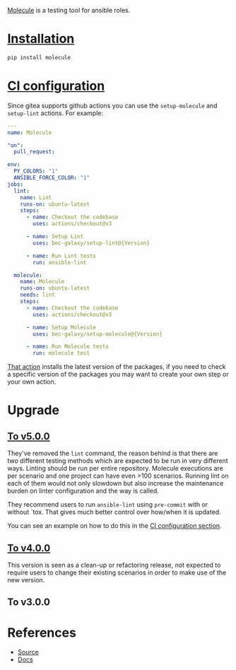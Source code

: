 [Molecule](https://github.com/ansible-community/molecule) is a testing tool for ansible roles.

# [Installation](https://molecule.readthedocs.io/installation/)

```bash
pip install molecule
```

# [CI configuration](https://github.com/marketplace/actions/setup-molecule)

Since gitea supports github actions you can use the `setup-molecule` and `setup-lint` actions. For example:

```yaml
---
name: Molecule

"on":
  pull_request:

env:
  PY_COLORS: "1"
  ANSIBLE_FORCE_COLOR: "1"
jobs:
  lint:
    name: Lint
    runs-on: ubuntu-latest
    steps:
      - name: Checkout the codebase
        uses: actions/checkout@v3

      - name: Setup Lint
        uses: bec-galaxy/setup-lint@{Version}

      - name: Run Lint tests
        run: ansible-lint

  molecule:
    name: Molecule
    runs-on: ubuntu-latest
    needs: lint
    steps:
      - name: Checkout the codebase
        uses: actions/checkout@v3

      - name: Setup Molecule
        uses: bec-galaxy/setup-molecule@{Version}

      - name: Run Molecule tests
        run: molecule test
```

[That action](https://github.com/bec-galaxy/setup-molecule/blob/main/action.yml) installs the latest version of the packages, if you need to check a specific version of the packages you may want to create your own step or your own action.

# Upgrade

## [To v5.0.0](https://github.com/ansible-community/molecule/discussions/3825#discussioncomment-4908366)

They've removed the `lint` command, the reason behind is that there are two different testing methods which are expected to be run in very different ways. Linting should be run per entire repository. Molecule executions are per scenario and one project can have even >100 scenarios. Running lint on each of them would not only slowdown but also increase the maintenance burden on linter configuration and the way is called.

They recommend users to run `ansible-lint` using `pre-commit` with or without `tox. That gives much better control over how/when it is updated.

You can see an example on how to do this in the [CI configuration section](#ci-configuration).

## [To v4.0.0](https://github.com/ansible-community/molecule/discussions/3198)

This version is seen as a clean-up or refactoring release, not expected to require users to change their existing scenarios in order to make use of the new version.

## To v3.0.0

# References

- [Source](https://github.com/ansible-community/molecule)
- [Docs](https://molecule.rtfd.io/)
